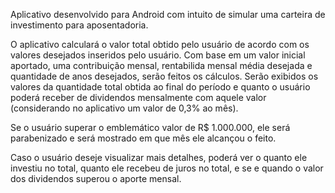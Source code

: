 Aplicativo desenvolvido para Android com intuito de simular uma carteira de investimento para aposentadoria.

O aplicativo calculará o valor total obtido pelo usuário de acordo com os valores desejados inseridos pelo usuário.
Com base em um valor inicial aportado, uma contribuição mensal, rentabilida mensal média desejada e quantidade de anos desejados, serão feitos os cálculos. Serão exibidos os valores da quantidade total obtida ao final do período e quanto o usuário poderá receber de dividendos mensalmente com aquele valor (considerando no aplicativo um valor de 0,3% ao mês).

Se o usuário superar o emblemático valor de R$ 1.000.000, ele será parabenizado e será mostrado em que mês ele alcançou o feito.

Caso o usuário deseje visualizar mais detalhes, poderá ver o quanto ele investiu no total, quanto ele recebeu de juros no total, e se e quando o valor dos dividendos superou o aporte mensal.
